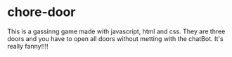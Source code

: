 # chore-door

This is a gassinng game made with javascript, html and css.
They are three doors and you have to open all doors without metting with the chatBot.
It's really fanny!!!!
